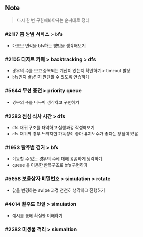 ## Note 
> 다시 한 번 구현해봐야하는 순서대로 정리 
### #2117 홈 방범 서비스 > bfs 
+ 마름모 면적을 bfs하는 방법을 생각해보기

### #2105 디저트 카페 > backtracking > dfs 
+ 경우의 수를 보고 중복되는 계산이 있는지 확인하기 > timeout 발생
+ bfs인지 dfs인지 판단할 수 있도록 연습하기

### #5644 무선 충전 > priority queue 
+ 경우의 수를 나누어 생각하고 구현하기

### #2383 점심 식사 시간 > dfs
+ dfs 재귀 구조를 파악하고 실행과정 작성해보기
+ dfs 재귀의 경우 느리지만 가독성이 좋아 유지보수가 좋다는 장점이 있음

### #1953 탈주범 검거 > bfs 
+ 이동할 수 있는 경우의 수에 대해 꼼꼼하게 생각하기
+ queue 를 이용한 반복구조로 bfs 구현하기

### #5658 보물상자 비밀번호 > simulation > rotate 
+ 값을 변경하는 swipe 과정 천천히 생각하고 진행하기

### #4014 활주로 건설 > simulation
+ 예시를 통해 확실한 이해하기

### #2382 미생물 격리 > siumaltion 
